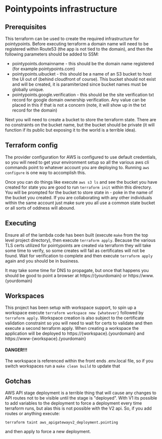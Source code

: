 # Pointypoints infrastructure

## Prerequisites

This terraform can be used to create the required infrastructure for pointypoints. Before executing terraform a domain name will need to be registered within Route53 (the app is not tied to the domain), and then the following parameters should be added to SSM:

* pointypoints.domainname - this should be the domain name registered (for example pointypoints.com)
* pointypoints.uibucket - this should be a name of an S3 bucket to host the UI out of (behind cloudfront of course). This bucket should not exist and will be created, it is paramiterized since bucket names must be globally unique.
* pointypoints.google.verification - this should be the site verification txt record for google domain ownership verification. Any value can be placed in this if that is not a concern (note, it will show up in the txt record for the domain)

Next you will need to create a bucket to store the terraform state. There are no constraints on the bucket name, but the bucket should be private (it will function if its public but exposing it to the world is a terrible idea).

## Terraform config

The provider configuration for AWS is configured to use default credentials, so you will need to get your environment setup so all the various aws cli commands point to whatever account you are deploying to. Running `aws configure` is one way to accomplish this. 

Once you can do things like execute `aws s3 ls` and see the bucket you have created for state you are good to run `terraform init` within this directory. You will be prompted for the bucket to store state in - poke in the name of the bucket you created. If you are collaborating with any other individuals within the same account just make sure you all use a common state bucket or all sorts of oddness will abound.

## Executing

Ensure all of the lambda code has been built (execute `make` from the top level project directory), then execute `terraform apply`. Because the various TLS certs utilized for pointypoints are created via terraform they will take some time to verify, so some creates will fail as certificates will not be found. Wait for verification to complete and then execute `terraform apply` again and you should be in business.

It may take some time for DNS to propagate, but once that happens you should be good to point a browser at https://{yourdomain} or https://www.{yourdomain}

## Workspaces

This project has been setup with workspace support, to spin up a workspace execute `terraform workspace new {whatever}` followed by `terraform apply`. Workspace creation is also subject to the certificate validation constraint so you will need to wait for certs to validate and then execute a second terraform apply. When creating a workspace the application will be deployed to https://{workspace}.{yourdomain} and https://www-{workspace}.{yourdomain}

#### DANGER!!!

The workspace is referenced within the front ends .env.local file, so if you switch workspaces run a `make clean build` to
update that

## Gotchas

AWS API stage deployment is a terrible thing that will cause any changes to API routes not to be visible until the stage is "deployed". With V1 its possible to add variables to the deployment to force a deployment every time terraform runs, but alas this is not possible with the V2 api. So, if you add routes or anything execute:

`terraform taint aws_apigatewayv2_deployment.pointing`

and then apply to force a new deployment.